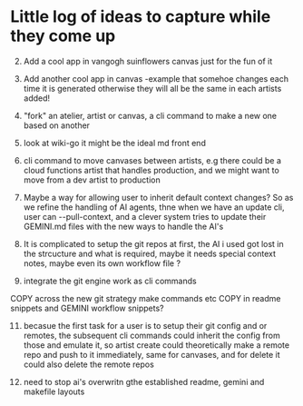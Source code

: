 # Little log of ideas to capture while they come up

2. Add a cool app in vangogh suinflowers canvas just for the fun of it 

3. Add another cool app in canvas -example that somehoe changes each time it is generated otherwise they will all be the same in each artists added! 

4. "fork" an atelier, artist or canvas, a cli command to make a new one based on another

5. look at wiki-go it might be the ideal md front end

6. cli command to move canvases between artists, e.g there could be a cloud functions artist that handles production, and we might want to move from a dev artist to production 

8. Maybe a way for allowing user to inherit default context changes? So as we refine the handling of AI agents, thne when we have an update cli, user can --pull-context, and a clever system tries to update their GEMINI.md files with the new ways to handle the AI's

9. It is complicated to setup the git repos at first, the AI i used got lost in the strcucture and what is required, maybe it needs special context notes, maybe even its own workflow file ?

10. integrate the git engine work as cli commands

COPY across the new git strategy make commands etc
COPY in readme snippets and GEMINI workflow snippets?

11. becasue the first task for a user is to setup their git config and or remotes, the subsequent cli commands could inherit the config from those and emulate it, so artist create could theoretically make a remote repo and push to it immediately, same for canvases, and for delete it could also delete the remote repos

12. need to stop ai's overwritn gthe established readme, gemini and makefile layouts

